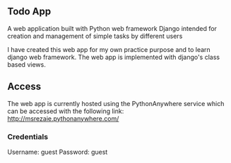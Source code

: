 ## Todo App

A web application built with Python web framework Django intended for creation and management of simple tasks by different users

I have created this web app for my own practice purpose and to learn django web framework.
The web app is implemented with django's class based views.

## Access

The web app is currently hosted using the PythonAnywhere service which can be accessed with the following link:
http://msrezaie.pythonanywhere.com/

### Credentials
Username: guest
Password: guest

